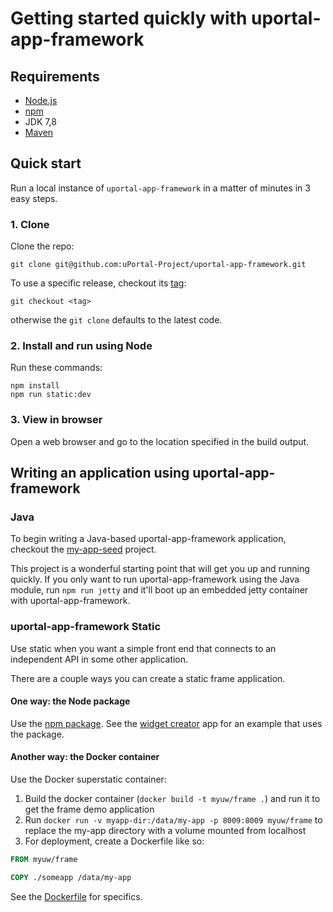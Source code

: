# Getting started quickly with uportal-app-framework

## Requirements

* [Node.js](https://nodejs.org/en/)
* [npm](https://www.npmjs.com/)
* JDK 7,8
* [Maven](http://maven.apache.org)

## Quick start

Run a local instance of `uportal-app-framework` in a matter of minutes in 3 easy steps.

### 1. Clone

Clone the repo:

```shell
git clone git@github.com:uPortal-Project/uportal-app-framework.git
```

To use a specific release, checkout its [tag](https://github.com/uPortal-Project/uportal-app-framework/releases):

```shell
git checkout <tag>
```
otherwise the `git clone` defaults to the latest code.

### 2. Install and run using Node

Run these commands:

```shell
npm install
npm run static:dev
```

### 3. View in browser

Open a web browser and go to the location specified in the build output.


## Writing an application using uportal-app-framework

### Java
To begin writing a Java-based uportal-app-framework application, checkout the [my-app-seed](https://github.com/UW-Madison-DoIT/my-app-seed) project.

This project is a wonderful starting point that will get you up and running quickly. If you only want to run uportal-app-framework using the Java module,
run `npm run jetty` and it'll boot up an embedded jetty container with uportal-app-framework.

### uportal-app-framework Static
Use static when you want a simple front end that connects to an independent API in some other application.

There are a couple ways you can create a static frame application.

#### One way: the Node package

Use the [npm package](https://www.npmjs.com/package/@uportal/app-framework). See the [widget creator](https://github.com/UW-Madison-DoIT/widget-creator) app for an example that uses the package.

#### Another way: the Docker container

Use the Docker superstatic container:

1. Build the docker container (`docker build -t myuw/frame .`) and run it to get the frame demo application
2. Run `docker run -v myapp-dir:/data/my-app -p 8009:8009 myuw/frame` to replace the my-app directory with a volume mounted from localhost
3. For deployment, create a Dockerfile like so:

```Dockerfile
FROM myuw/frame

COPY ./someapp /data/my-app
```

See the [Dockerfile](https://github.com/uPortal-Project/uportal-app-framework/blob/master/Dockerfile) for specifics.
